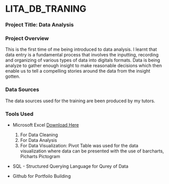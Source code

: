 # LITA_DB_TRANING

### Project Title: Data Analysis

### Project Overview
This is the first time of me being introduced to data analysis. I learnt that data entry is a fundamental process that involves the inputting, recording and organizing of various types of data into digitals formats. Data is being analyze to gather enough insight to make reasonable decisions which then enable us to tell a compelling stories around the data from the insight gotten.

### Data Sources
The data sources used for the training are been produced by my tutors.

### Tools Used
- Microsoft Excel [Download Here](https://www.microsoft.com)
  1. For Data Cleaning
  2. For Data Analysis
  3. For Data Visualization: Pivot Table was used for the data visualization where data can be presented with the use of barcharts, Picharts Pictogram
     
- SQL - Structured Querying Language for Qurey of Data
- Github for Portfoilo Building

